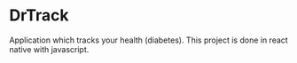 # DrTrack
Application which tracks your health (diabetes).
This project is done in react native with javascript.
